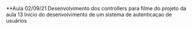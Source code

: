 **Aula 02/09/21
Desenvolvimento dos controllers para filme do projeto da aula 13
Inicio do desenvolvimento de um sistema de autenticaçao de usuários